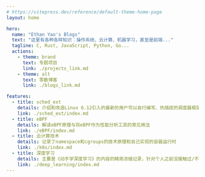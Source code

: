 ```yaml
---
# https://vitepress.dev/reference/default-theme-home-page
layout: home

hero:
  name: "Ethan Yao's Blogs"
  text: "这里有各种各样知识：操作系统、云计算、机器学习，甚至是前端..."
  tagline: C, Rust, JavaScript, Python, Go...
  actions:
    - theme: brand
      text: 专题项目
      link: ./projects_link.md
    - theme: alt
      text: 零散博客
      link: ./blogs_link.md

features:
  - title: sched_ext
    details: 介绍和改造Linux 6.12引入的最新的用户可以自行编写、热插拔的调度器框架
    link: ./sched_ext/index.md
  - title: eBPF
    details: 解读eBPF原理与将eBPF作为性能分析工具的常见用法
    link: ./eBPF/index.md
  - title: 云计算技术
    details: 记录了namespace和cgroups的技术原理和自己实现的容器运行时
    link: ./k8s/index.md
  - title: 深度学习
    details: 主要是《动手学深度学习》的内容的精简浓缩记录，针对个人之前没接触过/不熟悉的概念的查漏补缺
    link: ./deep_learning/index.md
---
```

